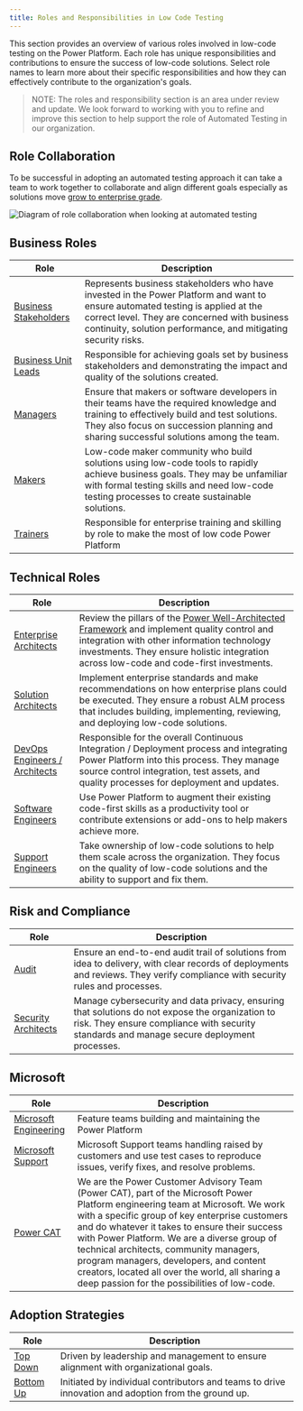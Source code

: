 ```yaml
---
title: Roles and Responsibilities in Low Code Testing
---
```


This section provides an overview of various roles involved in low-code testing on the Power Platform. Each role has unique responsibilities and contributions to ensure the success of low-code solutions. Select role names to learn more about their specific responsibilities and how they can effectively contribute to the organization's goals.

> NOTE: The roles and responsibility section is an area under review and update. We look forward to working with you to refine and improve this section to help support the role of Automated Testing in our organization.

## Role Collaboration

To be successful in adopting an automated testing approach it can take a team to work together to collaborate and align different goals especially as solutions move [grow to enterprise grade](/PowerApps-TestEngine/context/growing-to-enterprise-grade.md).

![Diagram of role collaboration when looking at automated testing](/PowerApps-TestEngine/roles-and-responsibilities/media/role-collaboration.png)

## Business Roles

| Role | Description |
|------|-------------|
| [Business Stakeholders](./business-stakeholders.md) | Represents business stakeholders who have invested in the Power Platform and want to ensure automated testing is applied at the correct level. They are concerned with business continuity, solution performance, and mitigating security risks. |
| [Business Unit Leads](./business-unit-leads.md) | Responsible for achieving goals set by business stakeholders and demonstrating the impact and quality of the solutions created. | 
| [Managers](/PowerApps-TestEngine/roles-and-responsibilities/managers) | Ensure that makers or software developers in their teams have the required knowledge and training to effectively build and test solutions. They also focus on succession planning and sharing successful solutions among the team. | 
| [Makers](./makers.md) | Low-code maker community who build solutions using low-code tools to rapidly achieve business goals. They may be unfamiliar with formal testing skills and need low-code testing processes to create sustainable solutions. |
| [Trainers](./trainers.md) | Responsible for enterprise training and skilling by role to make the most of low code Power Platform |

## Technical Roles

| Role | Description |
|------|-------------|
| [Enterprise Architects](./enterprise-architects.md) | Review the pillars of the [Power Well-Architected Framework](https://aka.ms/powa) and implement quality control and integration with other information technology investments. They ensure holistic integration across low-code and code-first investments. |
| [Solution Architects](./solution-architects.md) | Implement enterprise standards and make recommendations on how enterprise plans could be executed. They ensure a robust ALM process that includes building, implementing, reviewing, and deploying low-code solutions. |
| [DevOps Engineers / Architects](./devops-engineers-architects.md) | Responsible for the overall Continuous Integration / Deployment process and integrating Power Platform into this process. They manage source control integration, test assets, and quality processes for deployment and updates. | 
| [Software Engineers](./software-engineers.md) | Use Power Platform to augment their existing code-first skills as a productivity tool or contribute extensions or add-ons to help makers achieve more. |
| [Support Engineers](./support-engineers.md) | Take ownership of low-code solutions to help them scale across the organization. They focus on the quality of low-code solutions and the ability to support and fix them. | 

## Risk and Compliance

| Role | Description |
|------|-------------|
| [Audit](./audit.md) | Ensure an end-to-end audit trail of solutions from idea to delivery, with clear records of deployments and reviews. They verify compliance with security rules and processes. |
| [Security Architects](./security-architects.md) | Manage cybersecurity and data privacy, ensuring that solutions do not expose the organization to risk. They ensure compliance with security standards and manage secure deployment processes. | 

## Microsoft

| Role | Description |
|------|-------------|
| [Microsoft Engineering](./microsoft-engineering.md) | Feature teams building and maintaining the Power Platform |
| [Microsoft Support](./microsoft-support.md) | Microsoft Support teams handling raised by customers and use test cases to reproduce issues, verify fixes, and resolve problems. |
| [Power CAT](./powercat.md) | We are the Power Customer Advisory Team (Power CAT), part of the Microsoft Power Platform engineering team at Microsoft. We work with a specific group of key enterprise customers and do whatever it takes to ensure their success with Power Platform. We are a diverse group of technical architects, community managers, program managers, developers, and content creators, located all over the world, all sharing a deep passion for the possibilities of low-code. |

## Adoption Strategies

| Role | Description |
|------|-------------|
| [Top Down](./top-down.md) | Driven by leadership and management to ensure alignment with organizational goals.
| [Bottom Up](./bottom-up.md) | Initiated by individual contributors and teams to drive innovation and adoption from the ground up.


